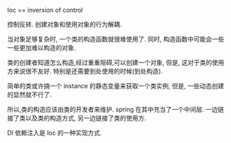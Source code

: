 Ioc == inversion of control

控制反转. 创建对象和使用对象的行为解耦.

当对象足够复杂时, 一个类的构造函数就很难使用了. 同时, 构造函数中可能会一些一些更加难以构造的对象.

类的创建者知道怎么构造,经过重重阻碍,可以创建一个对象, 但是, 这对于类的使用方来说很不友好. 特别是还需要到处使用的时候(到处构造).

简单的类或许搞一个 instance 的静态变量来获取一个类实例, 但是, 一些动态创建的显然就不行了.

所以,类的构造应该由类的开发者来维护. spring 在其中充当了一个中间层. 一边链接了类以及类的构造方式, 另一边链接了类的使用方.

DI 依赖注入是 Ioc 的一种实现方式.
